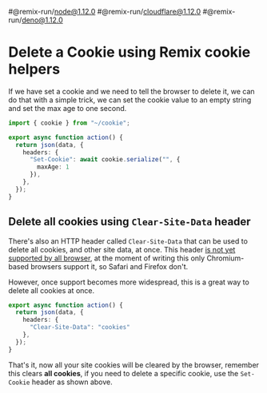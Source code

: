 #@remix-run/node@1.12.0 #@remix-run/cloudflare@1.12.0 #@remix-run/deno@1.12.0

# Delete a Cookie using Remix cookie helpers

If we have set a cookie and we need to tell the browser to delete it, we can do that with a simple trick, we can set the cookie value to an empty string and set the max age to one second.

```ts
import { cookie } from "~/cookie";

export async function action() {
  return json(data, {
    headers: {
      "Set-Cookie": await cookie.serialize("", {
        maxAge: 1
      }),
    },
  });
}
```

## Delete all cookies using `Clear-Site-Data` header

There's also an HTTP header called `Clear-Site-Data` that can be used to delete all cookies, and other site data, at once. This header [is not yet supported by all browser](https://caniuse.com/mdn-http_headers_clear-site-data_cache), at the moment of writing this only Chromium-based browsers support it, so Safari and Firefox don't.

However, once support becomes more widespread, this is a great way to delete all cookies at once.

```ts
export async function action() {
  return json(data, {
    headers: {
      "Clear-Site-Data": "cookies"
    },
  });
}
```

That's it, now all your site cookies will be cleared by the browser, remember this clears **all cookies**, if you need to delete a specific cookie, use the `Set-Cookie` header as shown above.
